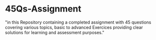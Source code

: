 ﻿# 45Qs-Assignment
"in this Repository containing a completed assignment with 45 questions covering various topics, basic to advanced Exercices
providing clear solutions for learning and assessment purposes." 
